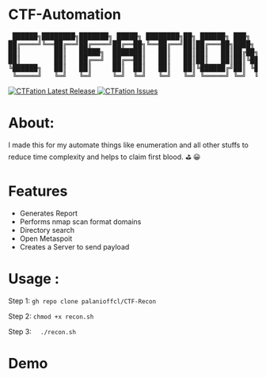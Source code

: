 # CTF-Automation

<pre>
 ██████╗████████╗███████╗ █████╗ ████████╗██╗ ██████╗ ███╗   ██╗
██╔════╝╚══██╔══╝██╔════╝██╔══██╗╚══██╔══╝██║██╔═══██╗████╗  ██║
██║        ██║   █████╗  ███████║   ██║   ██║██║   ██║██╔██╗ ██║
██║        ██║   ██╔══╝  ██╔══██║   ██║   ██║██║   ██║██║╚██╗██║
╚██████╗   ██║   ██║     ██║  ██║   ██║   ██║╚██████╔╝██║ ╚████║
 ╚═════╝   ╚═╝   ╚═╝     ╚═╝  ╚═╝   ╚═╝   ╚═╝ ╚═════╝ ╚═╝  ╚═══╝ </pre>

<a align="center">
<a href="https://github.com/palanioffcl/ctfation" target="_blank">
<img src="https://img.shields.io/badge/version-v1.0.1-informational?&logo=none" alt="CTFation Latest Release" />
<a href="https://github.com/palanioffcl/ctfation/issues" target="_blank"><img src="https://img.shields.io/github/issues/palanioffcl/CTFation?color=red&logo=none" alt="CTFation Issues" /></a>

# About: 

I made this for my automate things like enumeration and all other
stuffs to reduce time complexity and helps to claim first blood. ⛳ 😀

# Features

 * Generates Report
 * Performs nmap scan format domains
 * Directory search
 * Open Metaspoit
 * Creates a Server to send payload

# Usage :

 Step 1:  ```gh repo clone palanioffcl/CTF-Recon```
   
 Step 2:  ```chmod +x recon.sh```

 Step 3:  ```  ./recon.sh```

# Demo



